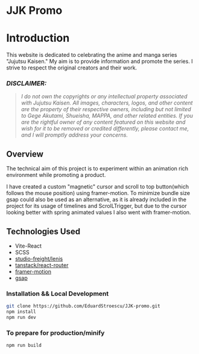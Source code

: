 # JJK Promo

# Introduction

This website is dedicated to celebrating the anime and manga series "Jujutsu Kaisen."
My aim is to provide information and promote the series. I strive to respect the original creators and their work.

### _DISCLAIMER:_

> _I do not own the copyrights or any intellectual property associated with Jujutsu Kaisen. All images, characters, logos, and other content are the property of their respective owners, including but not limited to Gege Akutami, Shueisha, MAPPA, and other related entities. If you are the rightful owner of any content featured on this website and wish for it to be removed or credited differently, please contact me, and I will promptly address your concerns._

## Overview

The technical aim of this project is to experiment within an animation rich environment while promoting a product.

I have created a custom "magnetic" cursor and scroll to top button(which follows the mouse position) using framer-motion. To minimize bundle size gsap could also be used as an alternative, as it is already included in the project for its usage of timelines and ScrolLTrigger, but due to the cursor looking better with spring animated values I also went with framer-motion.

## Technologies Used

- Vite-React
- SCSS
- [studio-freight/lenis](https://github.com/studio-freight/lenis)
- [tanstack/react-router](https://github.com/TanStack/router)
- [framer-motion](https://github.com/framer/motion)
- [gsap](https://github.com/greensock/GSAP)

### Installation && Local Development

```bash
git clone https://github.com/EduardStroescu/JJK-promo.git
npm install
npm run dev
```

### To prepare for production/minify

```bash
npm run build
```
